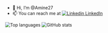 - 👋 Hi, I’m @Amine27
- 📫 You can reach me at [![Linkedin](https://i.stack.imgur.com/gVE0j.png) LinkedIn](https://www.linkedin.com/in/amineroukh/)

![Top languages](https://github-readme-stats.vercel.app/api/top-langs/?username=Amine27&langs_count=10&layout=compact&theme=dark&hide_border=true&include_all_commits=true&count_private=true&&exclude_repo=plasma_applet_mawakit,phd-thesis,plasma_applet_athkar,Qrypto,storiesindexer,storiescrawler) ![GitHub stats](https://github-readme-stats.vercel.app/api?username=Amine27&show_icons=true&theme=dark&hide_border=true&include_all_commits=true&count_private=true)
